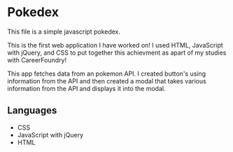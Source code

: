 
# Pokedex
This file is a simple javascript pokedex.

This is the first web application I have worked on! I used HTML, JavaScript with jQuery, and CSS to put together this achievment as apart of my studies with CareerFoundry!

This app fetches data from an pokemon API. I created button's using information from the API and then created a modal that takes various information from the API and displays it into the modal.

## Languages
- CSS
- JavaScript with jQuery
- HTML


